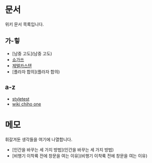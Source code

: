 # 문서

위키 문서 목록입니다.

## 가-힣

- [남중 고도](남중 고도)
- [쇼가쓰](쇼가쓰)
- [제텔카스텐](제텔카스텐)
- [플라자 합의](플라자 합의)

## a-z

- [styletest](styletest)
- [wiki chiho one](wiki.chiho.one)

# 메모

휘갈겨둔 생각들을 여기에 나열합니다.

- [인간을 바꾸는 세 가지 방법](인간을 바꾸는 세 가지 방법)
- [비행기 이착륙 전에 창문을 여는 이유](비행기 이착륙 전에 창문을 여는 이유)
